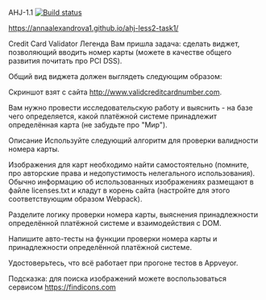 AHJ-1.1
[![Build status](https://ci.appveyor.com/api/projects/status/dxxys8w7iglojb9l?svg=true)](https://ci.appveyor.com/project/AnnaAlexandrova1/ahj-less2-task1)

https://annaalexandrova1.github.io/ahj-less2-task1/

Credit Card Validator
Легенда
Вам пришла задача: сделать виджет, позволяющий вводить номер карты (можете в качестве общего развития почитать про PCI DSS).

Общий вид виджета должен выглядеть следующим образом:



Скриншот взят с сайта http://www.validcreditcardnumber.com.

Вам нужно провести исследовательскую работу и выяснить - на базе чего определяется, какой платёжной системе принадлежит определённая карта (не забудьте про "Мир").

Описание
Используйте следующий алгоритм для проверки валидности номера карты.

Изображения для карт необходимо найти самостоятельно (помните, про авторские права и недопустимость нелегального использования). Обычно информацию об использованных изображениях размещают в файле licenses.txt и кладут в корень сайта (настройте для этого соответствующим образом Webpack).

Разделите логику проверки номера карты, выяснения принадлежности определённой платёжной системе и взаимодействия с DOM.

Напишите авто-тесты на функции проверки номера карты и принадлежности определённой платёжной системе.

Удостоверьтесь, что всё работает при прогоне тестов в Appveyor.

Подсказка: для поиска изображений можете воспользоваться сервисом https://findicons.com